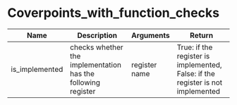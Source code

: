 # Coverpoints_with_function_checks

|     **Name**   | **Description**                                                   | **Arguments**   |**Return**  |
| ---            | ---                                                               | ---             | ---        |
| is_implemented | checks whether the implementation has the following register      | register name   | True: if the register is implemented, False: if the register is not implemented | 



